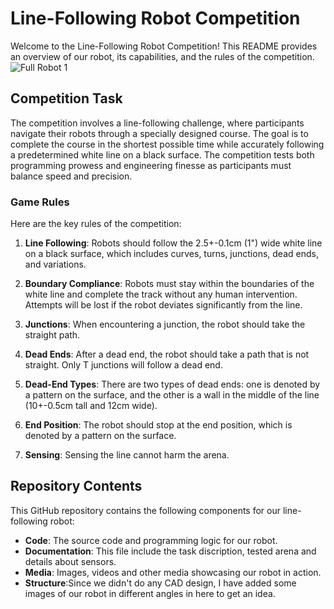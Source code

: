 # Line-Following Robot Competition

Welcome to the Line-Following Robot Competition! This README provides an overview of our robot, its capabilities, and the rules of the competition.
![Full Robot 1](https://github.com/Robustar-Robotics/Line-Following-Robot/assets/68577937/cf20a8c1-c93f-48f2-b15f-6661607799d4)



## Competition Task

The competition involves a line-following challenge, where participants navigate their robots through a specially designed course. The goal is to complete the course in the shortest possible time while accurately following a predetermined white line on a black surface. The competition tests both programming prowess and engineering finesse as participants must balance speed and precision.

### Game Rules

Here are the key rules of the competition:

1. **Line Following**: Robots should follow the 2.5+-0.1cm (1") wide white line on a black surface, which includes curves, turns, junctions, dead ends, and variations.

2. **Boundary Compliance**: Robots must stay within the boundaries of the white line and complete the track without any human intervention. Attempts will be lost if the robot deviates significantly from the line.

3. **Junctions**: When encountering a junction, the robot should take the straight path.

4. **Dead Ends**: After a dead end, the robot should take a path that is not straight. Only T junctions will follow a dead end.

5. **Dead-End Types**: There are two types of dead ends: one is denoted by a pattern on the surface, and the other is a wall in the middle of the line (10+-0.5cm tall and 12cm wide).

6. **End Position**: The robot should stop at the end position, which is denoted by a pattern on the surface.

7. **Sensing**: Sensing the line cannot harm the arena.

## Repository Contents

This GitHub repository contains the following components for our line-following robot:

- **Code**: The source code and programming logic for our robot.
- **Documentation**: This file include the task discription, tested arena and details about sensors.
- **Media**: Images, videos and other media showcasing our robot in action.
- **Structure**:Since we didn't do any CAD design, I have added some images of our robot in different angles in here to get an idea.

